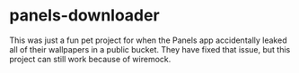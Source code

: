 # panels-downloader
This was just a fun pet project for when the Panels app accidentally leaked all of their wallpapers in a public bucket. They have fixed that issue, but this project can still work because of wiremock.
